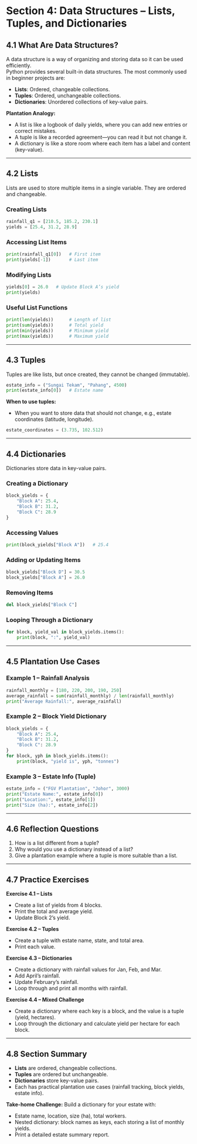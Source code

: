 # Section 4: Data Structures – Lists, Tuples, and Dictionaries

## 4.1 What Are Data Structures?
A data structure is a way of organizing and storing data so it can be used efficiently.  
Python provides several built-in data structures. The most commonly used in beginner projects are:

- **Lists**: Ordered, changeable collections.
- **Tuples**: Ordered, unchangeable collections.
- **Dictionaries**: Unordered collections of key-value pairs.

**Plantation Analogy:**  
- A list is like a logbook of daily yields, where you can add new entries or correct mistakes.  
- A tuple is like a recorded agreement—you can read it but not change it.  
- A dictionary is like a store room where each item has a label and content (key-value).  

---

## 4.2 Lists
Lists are used to store multiple items in a single variable. They are ordered and changeable.

### Creating Lists
```python
rainfall_q1 = [210.5, 185.2, 230.1]
yields = [25.4, 31.2, 28.9]
```

### Accessing List Items
```python
print(rainfall_q1[0])   # First item
print(yields[-1])       # Last item
```

### Modifying Lists
```python
yields[0] = 26.0   # Update Block A’s yield
print(yields)
```

### Useful List Functions
```python
print(len(yields))      # Length of list
print(sum(yields))      # Total yield
print(min(yields))      # Minimum yield
print(max(yields))      # Maximum yield
```

---

## 4.3 Tuples
Tuples are like lists, but once created, they cannot be changed (immutable).

```python
estate_info = ("Sungai Tekam", "Pahang", 4500)
print(estate_info[0])   # Estate name
```

**When to use tuples:**  
- When you want to store data that should not change, e.g., estate coordinates (latitude, longitude).

```python
estate_coordinates = (3.735, 102.512)
```

---

## 4.4 Dictionaries
Dictionaries store data in key-value pairs.

### Creating a Dictionary
```python
block_yields = {
    "Block A": 25.4,
    "Block B": 31.2,
    "Block C": 28.9
}
```

### Accessing Values
```python
print(block_yields["Block A"])   # 25.4
```

### Adding or Updating Items
```python
block_yields["Block D"] = 30.5
block_yields["Block A"] = 26.0
```

### Removing Items
```python
del block_yields["Block C"]
```

### Looping Through a Dictionary
```python
for block, yield_val in block_yields.items():
    print(block, ":", yield_val)
```

---

## 4.5 Plantation Use Cases

### Example 1 – Rainfall Analysis
```python
rainfall_monthly = [180, 220, 200, 190, 250]
average_rainfall = sum(rainfall_monthly) / len(rainfall_monthly)
print("Average Rainfall:", average_rainfall)
```

### Example 2 – Block Yield Dictionary
```python
block_yields = {
    "Block A": 25.4,
    "Block B": 31.2,
    "Block C": 28.9
}
for block, yph in block_yields.items():
    print(block, "yield is", yph, "tonnes")
```

### Example 3 – Estate Info (Tuple)
```python
estate_info = ("FGV Plantation", "Johor", 3000)
print("Estate Name:", estate_info[0])
print("Location:", estate_info[1])
print("Size (ha):", estate_info[2])
```

---

## 4.6 Reflection Questions
1. How is a list different from a tuple?  
2. Why would you use a dictionary instead of a list?  
3. Give a plantation example where a tuple is more suitable than a list.  

---

## 4.7 Practice Exercises

**Exercise 4.1 – Lists**  
- Create a list of yields from 4 blocks.  
- Print the total and average yield.  
- Update Block 2’s yield.  

**Exercise 4.2 – Tuples**  
- Create a tuple with estate name, state, and total area.  
- Print each value.  

**Exercise 4.3 – Dictionaries**  
- Create a dictionary with rainfall values for Jan, Feb, and Mar.  
- Add April’s rainfall.  
- Update February’s rainfall.  
- Loop through and print all months with rainfall.  

**Exercise 4.4 – Mixed Challenge**  
- Create a dictionary where each key is a block, and the value is a tuple (yield, hectares).  
- Loop through the dictionary and calculate yield per hectare for each block.  

---

## 4.8 Section Summary
- **Lists** are ordered, changeable collections.  
- **Tuples** are ordered but unchangeable.  
- **Dictionaries** store key-value pairs.  
- Each has practical plantation use cases (rainfall tracking, block yields, estate info).  

**Take-home Challenge:** Build a dictionary for your estate with:  
- Estate name, location, size (ha), total workers.  
- Nested dictionary: block names as keys, each storing a list of monthly yields.  
- Print a detailed estate summary report.  
